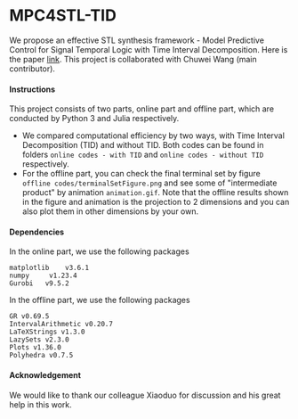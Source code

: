# MPC4STL-TID
We propose an effective STL synthesis framework - Model Predictive Control for Signal Temporal Logic with Time Interval Decomposition. Here is the paper [link](https://arxiv.org/pdf/2211.08031.pdf). This project is collaborated with Chuwei Wang (main contributor). 

#### Instructions

This project consists of two parts, online part and offline part, which are conducted by Python 3 and Julia respectively.

- We compared computational efficiency by two ways, with Time Interval Decomposition (TID) and without TID. Both codes can be found in folders `online codes - with TID` and `online codes - without TID` respectively.
- For the offline part, you can check the final terminal set by figure `offline codes/terminalSetFigure.png` and see some of "intermediate product" by animation `animation.gif`. Note that the offline results shown in the figure and animation is the projection to 2 dimensions and you can also plot them in other dimensions by your own.

#### Dependencies

In the online part, we use the following packages

```
matplotlib    v3.6.1
numpy     v1.23.4
Gurobi   v9.5.2
```

In the offline part, we use the following packages

```
GR v0.69.5
IntervalArithmetic v0.20.7
LaTeXStrings v1.3.0
LazySets v2.3.0
Plots v1.36.0
Polyhedra v0.7.5
```

#### Acknowledgement

We would like to thank our colleague Xiaoduo for discussion and his great help in this work.
